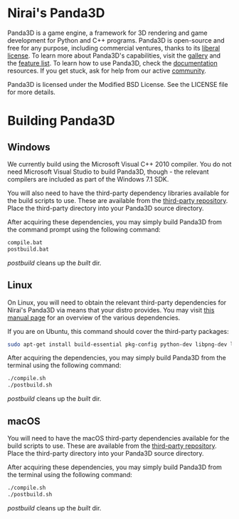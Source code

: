 Nirai's Panda3D
=======

Panda3D is a game engine, a framework for 3D rendering and game development for
Python and C++ programs.  Panda3D is open-source and free for any purpose,
including commercial ventures, thanks to its
[liberal license](https://www.panda3d.org/license.php).  To learn more about
Panda3D's capabilities, visit the [gallery](https://www.panda3d.org/gallery.php)
and the [feature list](https://www.panda3d.org/features.php).  To learn how to
use Panda3D, check the [documentation](https://www.panda3d.org/documentation.php)
resources. If you get stuck, ask for help from our active
[community](https://www.panda3d.org/community.php).

Panda3D is licensed under the Modified BSD License.  See the LICENSE file for
more details.

Building Panda3D
================

Windows
-------

We currently build using the Microsoft Visual C++ 2010 compiler.  You do not
need Microsoft Visual Studio to build Panda3D, though - the relevant compilers
are included as part of the Windows 7.1 SDK.

You will also need to have the third-party dependency libraries available for
the build scripts to use. These are available from the [third-party repository](https://github.com/nirai-compiler/thirdparty). Place the third-party directory into your Panda3D source directory.

After acquiring these dependencies, you may simply build Panda3D from the
command prompt using the following command:

```bash
compile.bat
postbuild.bat
```

_postbuild_ cleans up the _built_ dir.

Linux
-----

On Linux, you will need to obtain the relevant third-party dependencies for Nirai's Panda3D via means that your distro provides. You may visit [this manual page](https://www.panda3d.org/manual/index.php/Dependencies) for an overview of the various dependencies. 

If you are on Ubuntu, this command should cover the
third-party packages:

```bash
sudo apt-get install build-essential pkg-config python-dev libpng-dev libjpeg-dev libtiff-dev zlib1g-dev libssl-dev libx11-dev libgl1-mesa-dev libxrandr-dev libxxf86dga-dev libxcursor-dev bison flex libfreetype6-dev libvorbis-dev libeigen3-dev libopenal-dev libode-dev libbullet-dev nvidia-cg-toolkit libgtk2.0-dev
```

After acquiring the dependencies, you may simply build Panda3D from the terminal 
using the following command:

```bash
./compile.sh
./postbuild.sh
```

_postbuild_ cleans up the _built_ dir.

macOS
--------

You will need to have the macOS third-party dependencies available for 
the build scripts to use. These are available from the [third-party repository](https://github.com/nirai-compiler/thirdparty). Place the third-party directory into your Panda3D source directory. 

After acquiring these dependencies, you may simply build Panda3D from the terminal 
using the following command:

```bash
./compile.sh
./postbuild.sh
```

_postbuild_ cleans up the _built_ dir.
